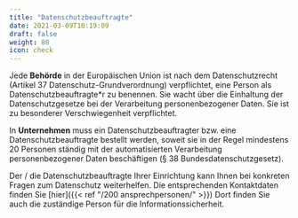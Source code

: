 ```yaml
---
title: "Datenschutzbeauftragte"
date: 2021-03-09T10:19:09
draft: false
weight: 80
icon: check
---
```

Jede **Behörde** in der Europäischen Union ist nach dem Datenschutzrecht (Artikel 37 Datenschutz-Grundverordnung) verpflichtet, eine Person als Datenschutzbeauftragte*r zu benennen. Sie wacht über die Einhaltung der Datenschutzgesetze bei der Verarbeitung personenbezogener Daten. Sie ist zu besonderer Verschwiegenheit verpflichtet.

In **Unternehmen** muss ein Datenschutzbeauftragter bzw. eine Datenschutzbeauftragte bestellt werden, soweit sie in der Regel mindestens 20 Personen ständig mit der automatisierten Verarbeitung personenbezogener Daten beschäftigen (§ 38 Bundesdatenschutzgesetz).

Der / die Datenschutzbeauftragte Ihrer Einrichtung kann Ihnen bei konkreten Fragen zum Datenschutz weiterhelfen. Die entsprechenden Kontaktdaten finden Sie [hier]({{< ref "/200 ansprechpersonen/" >}}) Dort finden Sie auch die zuständige Person für die Informationssicherheit.